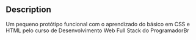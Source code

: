 <p align="center">
    <img width="460" height"300" src"[./assets/gifzinho.gif"https://raw.githubusercontent.com/GuiBarradas/DesafioBasico_CSS_HTML/main/assets/gifzinho.gif">
</p>

## Description
Um pequeno protótipo funcional com o aprendizado do básico em CSS e HTML pelo curso de Desenvolvimento Web Full Stack do ProgramadorBr
